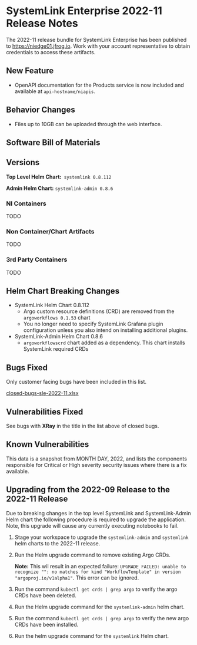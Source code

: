 # SystemLink Enterprise 2022-11 Release Notes

The 2022-11 release bundle for SystemLink Enterprise has been published to <https://niedge01.jfrog.io>. Work with your account representative to obtain credentials to access these artifacts.

## New Feature

- OpenAPI documentation for the Products service is now included and available at `api-hostname/niapis`.

## Behavior Changes

- Files up to 10GB can be uploaded through the web interface.

## Software Bill of Materials

<!-- [SLE-SBOM-09-29-2022](SLE-SBOM-09-29-2022). SPDX, JSON, and CDX formats of the SBOM are available. -->

## Versions

**Top Level Helm Chart:** `systemlink 0.8.112`

**Admin Helm Chart:** `systemlink-admin 0.8.6`

### NI Containers

TODO

### Non Container/Chart Artifacts

TODO

### 3rd Party Containers

TODO

## Helm Chart Breaking Changes

- SystemLink Helm Chart 0.8.112
    - Argo custom resource definitions (CRD) are removed from the `argoworkflows 0.1.53` chart
    - You no longer need to specify SystemLink Grafana plugin configuration unless you also intend on installing additional plugins.
- SystemLink-Admin Helm Chart 0.8.6
    - `argoworkflowscrd` chart added as a dependency. This chart installs SystemLink required CRDs

## Bugs Fixed

Only customer facing bugs have been included in this list.

[closed-bugs-sle-2022-11.xlsx](closed-bugs-sle-2022-11.xlsx)

## Vulnerabilities Fixed

See bugs with **XRay** in the title in the list above of closed bugs.

## Known Vulnerabilities

This data is a snapshot from MONTH DAY, 2022, and lists the components responsible for Critical or High severity security issues where there is a fix available.

<!-- [issues-sle-09-27-2022.xlsx](issues-sle-09-27-2022.xlsx) -->

## Upgrading from the 2022-09 Release to the 2022-11 Release

Due to breaking changes in the top level SystemLink and SystemLink-Admin Helm chart the following procedure is required to upgrade the application. Note, this upgrade will cause any currently executing notebooks to fail.

1. Stage your workspace to upgrade the `systemlink-admin` and `systemlink` helm charts to the 2022-11 release.

1. Run the Helm upgrade command to remove existing Argo CRDs.

    **Note:** This wil result in an expected failure: `UPGRADE FAILED: unable to recognize "": no matches for kind "WorkflowTemplate" in version "argoproj.io/v1alpha1"`. This error can be ignored.

1. Run the command `kubectl get crds | grep argo` to verify the argo CRDs have been deleted.

1. Run the Helm upgrade command for the `systemlink-admin` helm chart.

1. Run the command `kubectl get crds | grep argo` to verify the new argo CRDs have been installed.

1. Run the helm upgrade command for the `systemlink` Helm chart.
